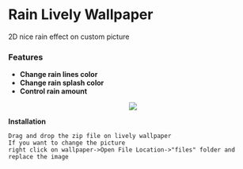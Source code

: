 # Rain Lively Wallpaper

2D nice rain effect on custom picture

### Features
*   **Change rain lines color**
*   **Change rain splash color**
*   **Control rain amount**

<p align="center">
 <img src="https://i.imgur.com/rC4eNd3.gif">
</p>

**Installation**
```
Drag and drop the zip file on lively wallpaper
If you want to change the picture
right click on wallpaper->Open File Location->"files" folder and replace the image
```